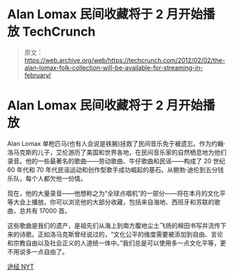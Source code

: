 # Alan Lomax 民间收藏将于 2 月开始播放 TechCrunch

> 原文：<https://web.archive.org/web/https://techcrunch.com/2012/02/02/the-alan-lomax-folk-collection-will-be-available-for-streaming-in-february/>

# Alan Lomax 民间收藏将于 2 月开始播放

Alan Lomax 单枪匹马(也有人会说是铁腕)拯救了民间音乐免于被遗忘。作为约翰·洛马克斯的儿子，艾伦游历了美国和世界各地，在民间音乐家的自然栖息地为他们录音。他的一些最著名的歌曲——劳动歌曲、牛仔歌曲和民谣——构成了 20 世纪 60 年代和 70 年代民谣运动和创作型歌手成功崛起的基石。从鲍勃·迪伦到五分钱乐队，每个人都欠他一份情。

现在，他的大量录音——他想称之为“全球点唱机”的一部分——将在本月的文化平等大会上播放。你可以浏览他的大部分收藏，包括来自海地、西班牙和苏联的歌曲，总共有 17000 首。

这些歌曲是我们的遗产，是祖先们从海上到南方腹地尘土飞扬的棉田书写并流传下来的诗歌。正如洛马克斯曾经说过的，“文化公平的维度需要被添加到自由、言论和宗教自由以及社会正义的人道统一体中。”我们总是可以使用多一点文化平等，更不用说多一点自由了。

[途经 NYT](https://web.archive.org/web/20221210033505/http://www.nytimes.com/2012/01/31/arts/music/the-alan-lomax-collection-from-the-american-folklife-center.html?_r=4)